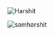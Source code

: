<img src="https://i.imgur.com/cdqAcHx.png" alt="Harshit"/>

<p align="left"> 
  <img src="https://komarev.com/ghpvc/?username=samharshit&label=Profile%20views&color=0e75b6&style=flat" alt="samharshit" /> 
</p>

